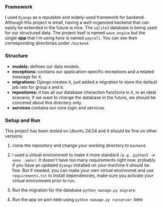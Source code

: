 ### Framework

I used `Django` as a reputable and widely-used framework for backend. Although this project is small, having a well-organized backend that can easily be extended in the future is nice. The `sqlite3` database is being used for our structured data. The project itsef is named `wave_engine` but the single **_app_** that I'm using here is named `payroll`. You can see their corresponding directories under `/backend`.

### Structure

- **models:** defines our data models.
- **exceptions:** contains our application-specific exceptions and a related message for it.
- **migrations:** Django creates it, just added a migration to store the default job rate for group `A` and `B`.
- **repositores:** it has all our database interaction functions in it, in an ideal scenario, if we want to change the database in the future, we should be concered about this directory only.
- **services** contains our core logic and services.

### Setup and Run

This project has been tested on Ubuntu 24.04 and it should be fine on other versions.

1. clone the repository and change your working directory to `backend`.

2. I used a virtual environment to make it more standard `(e.g. python3 -m venv .venv)`. It doesn't have too many requirements right now, probably if you have an updated `Django` installed on your machine it should be fine. But if needed, you can make your own virtual environmet and use `requirements.txt` to install dependencies, make sure you activate your virtual environment prior to run.

3. Run the migration for the database `python manage.py migrate`.

4. Run the app on port `8000` using `python manage.py runserver 8000`
